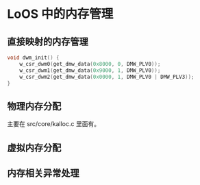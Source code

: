 # LoOS 中的内存管理

## 直接映射的内存管理

```c
void dwm_init() {
    w_csr_dwm0(get_dmw_data(0x8000, 0, DMW_PLV0));
    w_csr_dwm1(get_dmw_data(0x9000, 1, DMW_PLV0));
    w_csr_dwm2(get_dmw_data(0x0000, 1, DMW_PLV0 | DMW_PLV3));
}
```

## 物理内存分配

主要在 src/core/kalloc.c 里面有。

## 虚拟内存分配

## 内存相关异常处理
